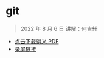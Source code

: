 # git

> 2022 年 8 月 6 日 讲解：何吉轩

* [点击下载讲义 PDF](git.pdf)
* [录屏链接](https://meeting.tencent.com/v2/cloud-record/share?id=9d5cd8b3-7f69-45eb-b86f-1caf0c998241&from=3)